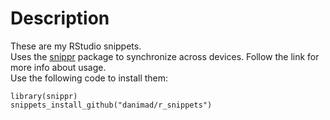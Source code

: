 # Description
These are my RStudio snippets.  
Uses the [snippr] package to synchronize across devices. Follow the link for more info about usage.  
Use the following code to install them:

```
library(snippr)
snippets_install_github("danimad/r_snippets")
```


[snippr]: https://github.com/dgrtwo/snippr

